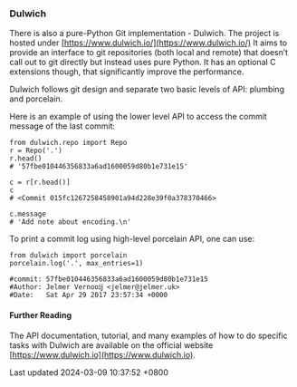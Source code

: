 ### Dulwich

There is also a pure-Python Git implementation - Dulwich. The project is
hosted under [https://www.dulwich.io/](https://www.dulwich.io/) It aims
to provide an interface to git repositories (both local and remote) that
doesn’t call out to git directly but instead uses pure Python. It has an
optional C extensions though, that significantly improve the
performance.

Dulwich follows git design and separate two basic levels of API:
plumbing and porcelain.

Here is an example of using the lower level API to access the commit
message of the last commit:

```shell
from dulwich.repo import Repo
r = Repo('.')
r.head()
# '57fbe010446356833a6ad1600059d80b1e731e15'

c = r[r.head()]
c
# <Commit 015fc1267258458901a94d228e39f0a378370466>

c.message
# 'Add note about encoding.\n'
```

To print a commit log using high-level porcelain API, one can use:

```shell
from dulwich import porcelain
porcelain.log('.', max_entries=1)

#commit: 57fbe010446356833a6ad1600059d80b1e731e15
#Author: Jelmer Vernooĳ <jelmer@jelmer.uk>
#Date:   Sat Apr 29 2017 23:57:34 +0000
```

#### Further Reading

The API documentation, tutorial, and many examples of how to do specific
tasks with Dulwich are available on the official website
[https://www.dulwich.io](https://www.dulwich.io).

Last updated 2024-03-09 10:37:52 +0800
